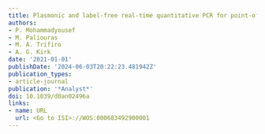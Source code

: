 ```yaml
---
title: Plasmonic and label-free real-time quantitative PCR for point-of-care diagnostics
authors:
- P. Mohammadyousef
- M. Paliouras
- M. A. Trifiro
- A. G. Kirk
date: '2021-01-01'
publishDate: '2024-06-03T20:22:23.481942Z'
publication_types:
- article-journal
publication: '*Analyst*'
doi: 10.1039/d0an02496a
links:
- name: URL
  url: <Go to ISI>://WOS:000683492900001
---
```

